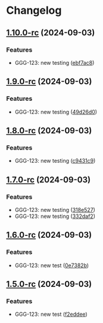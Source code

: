 # Changelog

## [1.10.0-rc](https://github.com/kenrickles/test-release-please/compare/test-nest-js-app-1.9.0-rc...test-nest-js-app-1.10.0-rc) (2024-09-03)


### Features

* GGG-123: new testing ([ebf7ac8](https://github.com/kenrickles/test-release-please/commit/ebf7ac82f155a96062a1a160b0eb23047912f6c3))

## [1.9.0-rc](https://github.com/kenrickles/test-release-please/compare/test-nest-js-app-1.8.0-rc...test-nest-js-app-1.9.0-rc) (2024-09-03)


### Features

* GGG-123: new testing ([49d26d0](https://github.com/kenrickles/test-release-please/commit/49d26d0cac7369573f4bfbbc917970c711dc720d))

## [1.8.0-rc](https://github.com/kenrickles/test-release-please/compare/test-nest-js-app-1.7.0-rc...test-nest-js-app-1.8.0-rc) (2024-09-03)


### Features

* GGG-123: new testing ([c9431c9](https://github.com/kenrickles/test-release-please/commit/c9431c94ac9d7a20f20b38692402c3496fe24ce6))

## [1.7.0-rc](https://github.com/kenrickles/test-release-please/compare/test-nest-js-app-1.6.0-rc...test-nest-js-app-1.7.0-rc) (2024-09-03)


### Features

* GGG-123: new testing ([318e527](https://github.com/kenrickles/test-release-please/commit/318e5277b3c0a7a48b771d892a5bac6782da5ae0))
* GGG-123: new testing ([332daf2](https://github.com/kenrickles/test-release-please/commit/332daf23001621583379bff11bcb9a014a286cae))

## [1.6.0-rc](https://github.com/kenrickles/test-release-please/compare/test-nest-js-app-1.5.0-rc...test-nest-js-app-1.6.0-rc) (2024-09-03)


### Features

* GGG-123: new test ([0e7382b](https://github.com/kenrickles/test-release-please/commit/0e7382bc94e125c2b37f95a0c4e01597a63a79f4))

## [1.5.0-rc](https://github.com/kenrickles/test-release-please/compare/test-nest-js-app-1.4.0-rc...test-nest-js-app-1.5.0-rc) (2024-09-03)


### Features

* GGG-123: new test ([f2eddee](https://github.com/kenrickles/test-release-please/commit/f2eddee6fba9b56e58eb8748893956598d9f7f4b))
